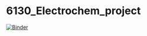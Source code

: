 # 6130_Electrochem_project
[![Binder](https://mybinder.org/badge_logo.svg)](https://mybinder.org/v2/gh/bencomer/6130_Electrochem_project/master?filepath=6130_Project.ipynb)
